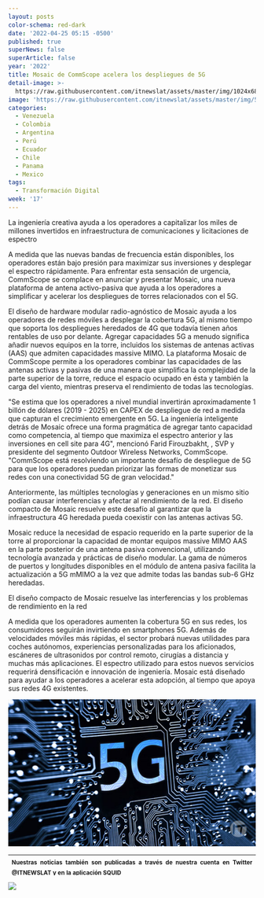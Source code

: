```yaml
---
layout: posts
color-schema: red-dark
date: '2022-04-25 05:15 -0500'
published: true
superNews: false
superArticle: false
year: '2022'
title: Mosaic de CommScope acelera los despliegues de 5G
detail-image: >-
  https://raw.githubusercontent.com/itnewslat/assets/master/img/1024x680/5G-g.jpg
image: 'https://raw.githubusercontent.com/itnewslat/assets/master/img/540x320/5G-p.jpg'
categories:
  - Venezuela
  - Colombia
  - Argentina
  - Perú
  - Ecuador
  - Chile
  - Panama
  - Mexico
tags:
  - Transformación Digital
week: '17'
---
```

La ingeniería creativa ayuda a los operadores a capitalizar los miles de millones invertidos en infraestructura de comunicaciones y licitaciones de espectro 
 
A medida que las nuevas bandas de frecuencia están disponibles, los operadores están bajo presión para maximizar sus inversiones y desplegar el espectro rápidamente. Para enfrentar esta sensación de urgencia, CommScope se complace en anunciar y presentar Mosaic, una nueva plataforma de antena activo-pasiva que ayuda a los operadores a simplificar y acelerar los despliegues de torres relacionados con el 5G.

El diseño de hardware modular radio-agnóstico de Mosaic ayuda a los operadores de redes móviles a desplegar la cobertura 5G, al mismo tiempo que soporta los despliegues heredados de 4G que todavía tienen años rentables de uso por delante. Agregar capacidades 5G a menudo significa añadir nuevos equipos en la torre, incluidos los sistemas de antenas activas (AAS) que admiten capacidades massive MIMO. La plataforma Mosaic de CommScope permite a los operadores combinar las capacidades de las antenas activas y pasivas de una manera que simplifica la complejidad de la parte superior de la torre, reduce el espacio ocupado en ésta y también la carga del viento, mientras preserva el rendimiento de todas las tecnologías.
 
"Se estima que los operadores a nivel mundial invertirán aproximadamente 1 billón de dólares (2019 - 2025) en CAPEX de despliegue de red a medida que capturan el crecimiento emergente en 5G. La ingeniería inteligente detrás de Mosaic ofrece una forma pragmática de agregar tanto capacidad como competencia, al tiempo que maximiza el espectro anterior y las inversiones en cell site para 4G", mencionó Farid Firouzbakht, , SVP y presidente del segmento Outdoor Wireless Networks, CommScope. "CommScope está resolviendo un importante desafío de despliegue de 5G para que los operadores puedan priorizar las formas de monetizar sus redes con una conectividad 5G de gran velocidad." 

Anteriormente, las múltiples tecnologías y generaciones en un mismo sitio podían causar interferencias y afectar al rendimiento de la red. El diseño compacto de Mosaic resuelve este desafío al garantizar que la infraestructura 4G heredada pueda coexistir con las antenas activas 5G.   

Mosaic reduce la necesidad de espacio requerido en la parte superior de la torre al proporcionar la capacidad de montar equipos massive MIMO AAS en la parte posterior de una antena pasiva convencional, utilizando tecnología avanzada y prácticas de diseño modular. La gama de números de puertos y longitudes disponibles en el módulo de antena pasiva facilita la actualización a 5G mMIMO a la vez que admite todas las bandas sub-6 GHz heredadas.  

El diseño compacto de Mosaic resuelve las interferencias y los problemas de rendimiento en la red
 
A medida que los operadores aumenten la cobertura 5G en sus redes, los consumidores seguirán invirtiendo en smartphones 5G. Además de velocidades móviles más rápidas, el sector probará nuevas utilidades para coches autónomos, experiencias personalizadas para los aficionados, escáneres de ultrasonidos por control remoto, cirugías a distancia y muchas más aplicaciones. El espectro utilizado para estos nuevos servicios requerirá densificación e innovación de ingeniería. Mosaic está diseñado para ayudar a los operadores a acelerar esta adopción, al tiempo que apoya sus redes 4G existentes.  

![](https://raw.githubusercontent.com/itnewslat/assets/master/img/540x320/5G-p.jpg)

<table style="height: 42px;" width="569">
<tbody>
<tr>
<td style="text-align: justify;"><sub><strong>Nuestras noticias también son publicadas a través de nuestra cuenta en Twitter <a href="https://twitter.com/itnewslat?lang=es">@ITNEWSLAT</a> y en la aplicación <a href="https://squidapp.co/en/">SQUID</a></strong></sub></td>
</tr>
</tbody>
</table>

<img src="https://tracker.metricool.com/c3po.jpg?hash=56f88a41e39ab42c063cc51676587a04"/>